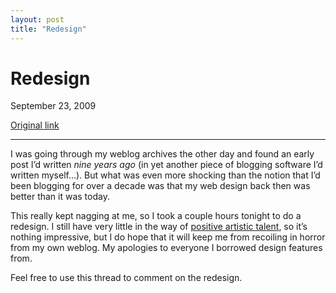 ```yaml
---
layout: post
title: "Redesign"
---
```

Redesign
========

September 23, 2009

[Original link](http://www.aaronsw.com/weblog/redesign)

* * * * *

I was going through my weblog archives the other day and found an early
post I’d written *nine years ago* (in yet another piece of blogging
software I’d written myself…). But what was even more shocking than the
notion that I’d been blogging for over a decade was that my web design
back then was better than it was today.

This really kept nagging at me, so I took a couple hours tonight to do a
redesign. I still have very little in the way of [positive artistic
talent](http://www.aaronsw.com/weblog/2taste), so it’s nothing
impressive, but I do hope that it will keep me from recoiling in horror
from my own weblog. My apologies to everyone I borrowed design features
from.

Feel free to use this thread to comment on the redesign.
